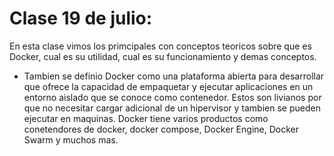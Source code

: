# Clase 19 de julio:
En esta clase vimos los primcipales con conceptos teoricos sobre que es Docker, cual es su utilidad, cual es su funcionamiento y demas conceptos.


* Tambien se definio Docker como una plataforma abierta para desarrollar que ofrece la capacidad de empaquetar y ejecutar aplicaciones en un entorno aislado que se conoce como contenedor. Estos son livianos por que no necesitar cargar adicional de un hipervisor y tambien se pueden ejecutar en maquinas. Docker tiene varios productos como conetendores de docker, docker compose, Docker Engine, Docker Swarm y muchos mas. 




